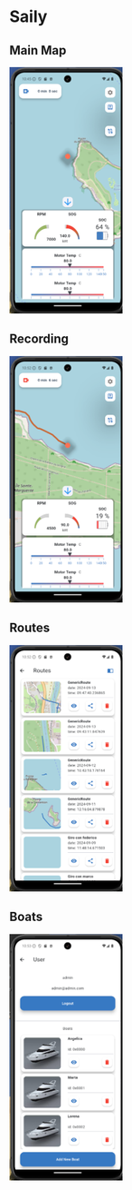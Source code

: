 # Saily

## Main Map
<img src="./Images/sailyv3.png" alt="drawing" style="width:200px;"/>

## Recording
<img src="./Images/sailyv3recording.png" alt="drawing" style="width:200px;"/>

## Routes
<img src="./Images/sailyv3routes.png" alt="drawing" style="width:200px;"/>

## Boats
<img src="./Images/sailyv3boats.png" alt="drawing" style="width:200px;"/>